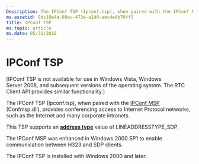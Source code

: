 ```yaml
---
Description: The IPConf TSP (Ipconf.tsp), when paired with the IPConf MSP (Confmsp.dll), provides conferencing access to Internet Protocol networks, such as the Internet and many corporate intranets.
ms.assetid: 8dc19e4a-08ec-473e-a1d0-aec4e4b76ff5
title: IPConf TSP
ms.topic: article
ms.date: 05/31/2018
---
```


# IPConf TSP

\[IPConf TSP is not available for use in Windows Vista, Windows Server 2008, and subsequent versions of the operating system. The RTC Client API provides similar functionality.\]

The IPConf TSP (Ipconf.tsp), when paired with the [IPConf MSP](./ipconf-msp.md) (Confmsp.dll), provides conferencing access to Internet Protocol networks, such as the Internet and many corporate intranets.

This TSP supports an [**address type**](./lineaddresstype--constants.md) value of LINEADDRESSTYPE\_SDP.

The IPConf MSP was enhanced in Windows 2000 SP1 to enable communication between H323 and SDP clients.

The IPConf TSP is installed with Windows 2000 and later.

 

 